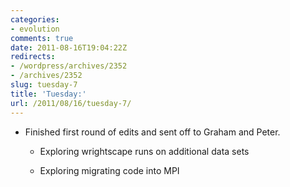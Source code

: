 ```yaml
---
categories:
- evolution
comments: true
date: 2011-08-16T19:04:22Z
redirects:
- /wordpress/archives/2352
- /archives/2352
slug: tuesday-7
title: 'Tuesday:'
url: /2011/08/16/tuesday-7/
---
```


* Finished first round of edits and sent off to Graham and Peter.

	
  * Exploring wrightscape runs on additional data sets

	
  * Exploring migrating code into MPI





